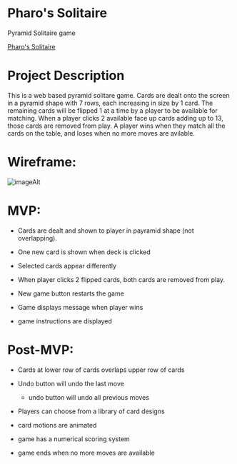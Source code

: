 # Pharo's Solitaire
Pyramid Solitaire game

[Pharo's Solitaire](https://nickl72.github.io/Pyramid-Solitaire/ "A Pyramid Solitaire Game")

# Project Description

This is a web based pyramid solitare game. Cards are dealt onto the screen in a pyramid shape with 7 rows, each increasing in size by 1 card. The remaining cards will be flipped 1 at a time by a player to be available for matching. When a player clicks 2 available face up cards adding up to 13, those cards are removed from play. A player wins when they match all the cards on the table, and loses when no more moves are avilable.

# Wireframe:

![imageAlt](https://i.imgur.com/Kvf5eKl.png)

# MVP: 
- Cards are dealt and shown to player in payramid shape (not overlapping). 

- One new card is shown when deck is clicked

- Selected cards appear differently

- When player clicks 2 flipped cards, both cards are removed from play.

- New game button restarts the game

- Game displays message when player wins

- game instructions are displayed


# Post-MVP:

- Cards at lower row of cards overlaps upper row of cards

- Undo button will undo the last move

  * undo button will undo all previous moves

- Players can choose from a library of card designs

- card motions are animated

- game has a numerical scoring system

- game ends when no more moves are available

